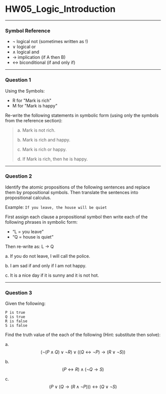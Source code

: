 # HW05_Logic_Introduction
---
### Symbol Reference
- $\lnot$ logical not (sometimes written as !)
- $\lor$ logical or
- $\land$ logical and
- $\rightarrow$ implication (if A then B)
- $\leftrightarrow$ biconditional (if and only if)

---
### Question 1

Using the Symbols:
- R for "Mark is rich"
- M for "Mark is happy"

Re-write the following statements in symbolic form (using only the symbols from the reference section):

>a. Mark is not rich.
>
>b. Mark is rich and happy.
>
>c. Mark is rich or happy.
>
>d. If Mark is rich, then he is happy.

---
### Question 2

Identify the atomic propositions of the following sentences and replace them by propositional symbols. Then translate the sentences into propositional calculus.

Example:
`If you leave, the house will be quiet`

First assign each clause a propositional symbol then write each of the following phrases in symbolic form:
- “L = you leave” 
- “Q = house is quiet”

Then re-write as: 
L -> Q

a. If you do not leave, I will call the police. 

b. I am sad if and only if I am not happy. 

c. It is a nice day if it is sunny and it is not hot.

---
### Question 3
Given the following:
```
P is true
Q is true
R is false
S is false
```

Find the truth value of the each of the following (Hint: substitute then solve):

 a. $$(\lnot (P \land Q) \lor \lnot R) \lor ((Q \leftrightarrow \lnot P) \rightarrow (R \lor \lnot S))$$

 b. $$(P \leftrightarrow R) \land (\lnot Q \rightarrow S)$$ 

c. $$ (P \lor (Q \rightarrow (R \land \lnot P))) \leftrightarrow (Q \lor \lnot S) $$
